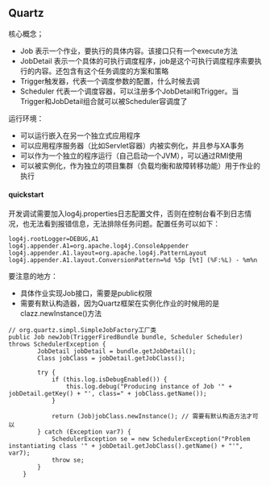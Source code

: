 ## Quartz

核心概念；
- Job 表示一个作业，要执行的具体内容。该接口只有一个execute方法
- JobDetail 表示一个具体的可执行调度程序，job是这个可执行调度程序索要执行的内容。还包含有这个任务调度的方案和策略
- Trigger触发器，代表一个调度参数的配置，什么时候去调
- Scheduler 代表一个调度容器，可以注册多个JobDetail和Trigger。当Trigger和JobDetail组合就可以被Scheduler容调度了


运行环境：
- 可以运行嵌入在另一个独立式应用程序
- 可以应用程序服务器（比如Servlet容器）内被实例化，并且参与XA事务
- 可以作为一个独立的程序运行（自己启动一个JVM），可以通过RMI使用
- 可以被实例化，作为独立的项目集群（负载均衡和故障转移功能）用于作业的执行

#### quickstart
开发调试需要加入log4j.properties日志配置文件，否则在控制台看不到日志情况，也无法看到报错信息，无法排除任务问题。配置任务可以如下：
```
log4j.rootLogger=DEBUG,A1
log4j.appender.A1=org.apache.log4j.ConsoleAppender
log4j.appender.A1.layout=org.apache.log4j.PatternLayout
log4j.appender.A1.layout.ConversionPattern=%d %5p [%t] (%F:%L) - %m%n
```

要注意的地方：
- 具体作业实现Job接口，需要是public权限
- 需要有默认构造器，因为Quartz框架在实例化作业的时候用的是clazz.newInstance()方法
```
// org.quartz.simpl.SimpleJobFactory工厂类
public Job newJob(TriggerFiredBundle bundle, Scheduler Scheduler) throws SchedulerException {
        JobDetail jobDetail = bundle.getJobDetail();
        Class jobClass = jobDetail.getJobClass();

        try {
            if (this.log.isDebugEnabled()) {
                this.log.debug("Producing instance of Job '" + jobDetail.getKey() + "', class=" + jobClass.getName());
            }

            return (Job)jobClass.newInstance(); // 需要有默认构造方法才可以
        } catch (Exception var7) {
            SchedulerException se = new SchedulerException("Problem instantiating class '" + jobDetail.getJobClass().getName() + "'", var7);
            throw se;
        }
    }
```